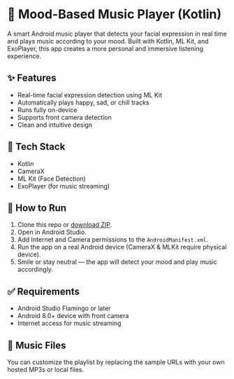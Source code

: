 # 🎵 Mood-Based Music Player (Kotlin)

A smart Android music player that detects your facial expression in real time and plays music according to your mood. Built with Kotlin, ML Kit, and ExoPlayer, this app creates a more personal and immersive listening experience.

## ✨ Features

- Real-time facial expression detection using ML Kit
- Automatically plays happy, sad, or chill tracks
- Runs fully on-device
- Supports front camera detection
- Clean and intuitive design

## 🧠 Tech Stack

- Kotlin
- CameraX
- ML Kit (Face Detection)
- ExoPlayer (for music streaming)

## 🚀 How to Run

1. Clone this repo or [download ZIP](https://github.com/your-username/mood-based-music-player).
2. Open in Android Studio.
3. Add Internet and Camera permissions to the `AndroidManifest.xml`.
4. Run the app on a real Android device (CameraX & MLKit require physical device).
5. Smile or stay neutral — the app will detect your mood and play music accordingly.

## ✅ Requirements

- Android Studio Flamingo or later
- Android 8.0+ device with front camera
- Internet access for music streaming

## 📁 Music Files

You can customize the playlist by replacing the sample URLs with your own hosted MP3s or local files.